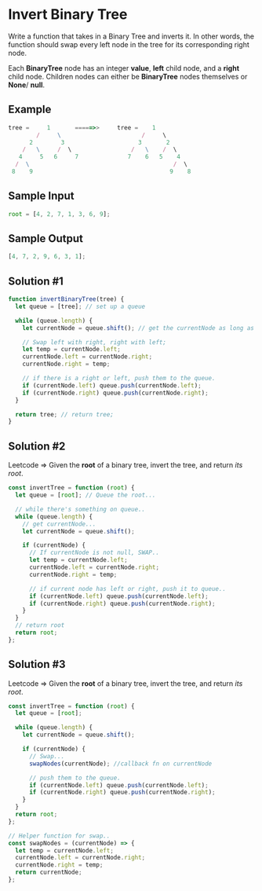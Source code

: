 # Invert Binary Tree

Write a function that takes in a Binary Tree and inverts it. In other words, the function should swap every left node in the tree for its corresponding right node.

Each **BinaryTree** node has an integer **value**, **left** child node, and a **right** child node. Children nodes can either be **BinaryTree** nodes themselves or **None**/ **null**.

## Example

```js
tree =     1       =====>>     tree =    1
        /     \                       /     \
      2        3                     3       2
    /   \     /  \                 /   \    /  \
   4     5   6     7              7    6   5    4
  /  \                                         /  \
 8    9                                       9    8

```

## Sample Input

```js
root = [4, 2, 7, 1, 3, 6, 9];
```

## Sample Output

```js
[4, 7, 2, 9, 6, 3, 1];
```

## Solution #1

```js
function invertBinaryTree(tree) {
  let queue = [tree]; // set up a queue

  while (queue.length) {
    let currentNode = queue.shift(); // get the currentNode as long as there's something on the queue.

    // Swap left with right, right with left;
    let temp = currentNode.left;
    currentNode.left = currentNode.right;
    currentNode.right = temp;

    // if there is a right or left, push them to the queue.
    if (currentNode.left) queue.push(currentNode.left);
    if (currentNode.right) queue.push(currentNode.right);
  }

  return tree; // return tree;
}
```

## Solution #2

Leetcode => Given the **root** of a binary tree, invert the tree, and return _*its root*_.

```js
const invertTree = function (root) {
  let queue = [root]; // Queue the root...

  // while there's something on queue..
  while (queue.length) {
    // get currentNode...
    let currentNode = queue.shift();

    if (currentNode) {
      // If currentNode is not null, SWAP..
      let temp = currentNode.left;
      currentNode.left = currentNode.right;
      currentNode.right = temp;

      // if current node has left or right, push it to queue..
      if (currentNode.left) queue.push(currentNode.left);
      if (currentNode.right) queue.push(currentNode.right);
    }
  }
  // return root
  return root;
};
```

## Solution #3

Leetcode => Given the **root** of a binary tree, invert the tree, and return _*its root*_.

```js
const invertTree = function (root) {
  let queue = [root];

  while (queue.length) {
    let currentNode = queue.shift();

    if (currentNode) {
      // Swap...
      swapNodes(currentNode); //callback fn on currentNode

      // push them to the queue.
      if (currentNode.left) queue.push(currentNode.left);
      if (currentNode.right) queue.push(currentNode.right);
    }
  }
  return root;
};

// Helper function for swap..
const swapNodes = (currentNode) => {
  let temp = currentNode.left;
  currentNode.left = currentNode.right;
  currentNode.right = temp;
  return currentNode;
};
```
